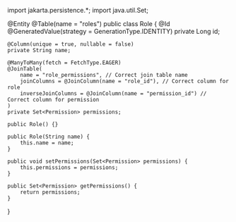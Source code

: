 import jakarta.persistence.*;
import java.util.Set;

@Entity
@Table(name = "roles")
public class Role {
    @Id
    @GeneratedValue(strategy = GenerationType.IDENTITY)
    private Long id;

    @Column(unique = true, nullable = false)
    private String name;

    @ManyToMany(fetch = FetchType.EAGER)
    @JoinTable(
        name = "role_permissions", // Correct join table name
        joinColumns = @JoinColumn(name = "role_id"), // Correct column for role
        inverseJoinColumns = @JoinColumn(name = "permission_id") // Correct column for permission
    )
    private Set<Permission> permissions;

    public Role() {}

    public Role(String name) {
        this.name = name;
    }

    public void setPermissions(Set<Permission> permissions) {
        this.permissions = permissions;
    }

    public Set<Permission> getPermissions() {
        return permissions;
    }
}